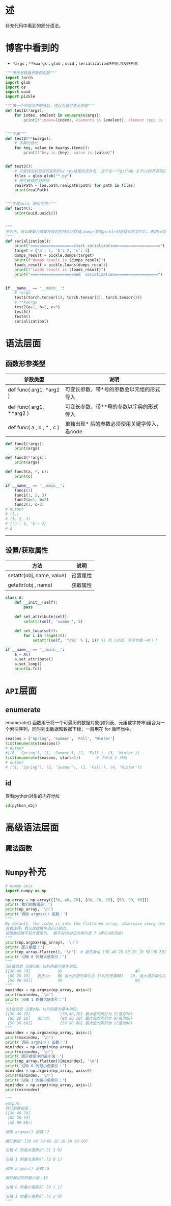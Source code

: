 # 述

补充代码中看到的部分语法。

# 博客中看到的

- `*args`；`**kwargs`；`glob`；`uuid`；`serialization序列化与反序列化`

```python
"""带任意数量参数的函数"""
import torch
import glob
import os
import uuid
import pickle

"""第一个的写法不明所以，还以为是可变长参数"""
def test1(*args):
    for index, emelent in enumerate(args):
        print(f"index={index}, elements is {emelent}, element type is {type(emelent)}")


"""字典"""
def test2(**kwargs):
    # 字典的迭代
    for key, value in kwargs.items():
        print(f"key is {key}, value is {value}")


def test3():
    # 只查找当前目录匹配到的以 *py结尾的文件名. 这个在一个github 关于cv的开源项目里看到过~
    files = glob.glob("*.py")
    # 把它转成绝对路径
    realPath = [os.path.realpath(path) for path in files]
    print(realPath)


"""生成uuid，随机字符~"""
def test4():
    print(uuid.uuid1())


"""
序列化，可以理解为按某种规则的持久化存储,dumps变成pickle对应格式的文件后，再用io存储起来即可~ 反序列化时，io读取内容，然后loads加载还原数据
"""
def serialization():
    print("===================start serialization===================")
    target = {'a': 1, 'b': 2, 'c': 3}
    dumps_result = pickle.dumps(target)
    print(f"dumps result is {dumps_result}")
    loads_result = pickle.loads(dumps_result)
    print(f"loads result is {loads_result}")
    print("===================end  serialization===================")


if __name__ == '__main__':
    # *args
    test1(torch.tensor(1), torch.tensor(2), torch.tensor(3))
    # **kwargs
    test2(a=1, b=2, c=3)
    test3()
    test4()
    serialization()
```



# 语法层面

## 函数形参类型

| 参数类型                  | 说明                                         |
| ------------------------- | -------------------------------------------- |
| def func( arg1, *arg2 )   | 可变长参数，带*号的参数会以元组的形式导入    |
| def func( arg1, **arg2 )  | 可变长参数，带**号的参数以字典的形式传入     |
| def func( a , b , * , c ) | 单独出现* 后的参数必须使用关键字传入，看code |

```python
def func1(*args):
    print(args)

def func2(**args):
    print(args)

def func3(a, *, c):
    print(c)

if __name__ == '__main__':
    func1(1)
    func1(1, 2, 3)
    func2(a=1, b=2)
    func3(1, c=2)
# output
# (1,)
# (1, 2, 3)
# {'a': 1, 'b': 2}
# 2
```

---

## 设置/获取属性

| 方法                       | 说明     |
| -------------------------- | -------- |
| setattr(obj, name,  value) | 设置属性 |
| getattr(obj , name)        | 获取属性 |

```python
class A:
    def __init__(self):
        pass
    
    def set_attribute(self):
        setattr(self, 'number', 5)
        
    def set_loop(self):
        for i in range(10):
            setattr(self, 'fc%i' % i, i)# %i 和 i对应，名字也要一样！！

if __name__ == '__main__':
    a = A()
    a.set_attribute()
    a.set_loop()
    print(a.fc2)

```

# `API`层面

## enumerate

enumerate() 函数用于将一个可遍历的数据对象(如列表、元组或字符串)组合为一个索引序列，同时列出数据和数据下标，一般用在 for 循环当中。

```python
seasons = ['Spring', 'Summer', 'Fall', 'Winter']
list(enumerate(seasons))
# output
#[(0, 'Spring'), (1, 'Summer'), (2, 'Fall'), (3, 'Winter')]
list(enumerate(seasons, start=1))       # 下标从 1 开始
# output
# [(1, 'Spring'), (2, 'Summer'), (3, 'Fall'), (4, 'Winter')]
```

## id

查看python对象的内存地址

```python
id(python_obj)
```

# 高级语法层面

## 魔法函数

# `Numpy`补充

```python
# numpy axis
import numpy as np

np_array = np.array([[30, 40, 70], [80, 20, 10], [50, 90, 60]])
print('我们的数组是：')
print(np_array, '\n')
print('调用 argmax() 函数：')
"""
By default, the index is into the flattened array, otherwise along the specified axis.
查看注释，默认是按展平进行计算的。
按照数组展平后计算索引。 展平后90对应的索引是 7（索引从0开始）
"""
print(np.argmax(np_array), '\n')
print('展开数组：')
print(np_array.flatten(), '\n')  # 展开数组 [30 40 70 80 20 10 50 90 60]
print('沿轴 0 的最大值索引：')
"""
沿0轴就是 沿着x轴。以列向量为基本单位。
[[30 40 70]            30                                40
 [80 20 10]   表示为:   80 最大的值的索引为 1(对应元素80)   20  最大值的索引为 2(对应元素90) 
 [50 90 60]]           50                                90
"""
maxindex = np.argmax(np_array, axis=0)
print(maxindex, '\n')
print('沿轴 1 的最大值索引：')
"""
沿1轴就是 沿着y轴。以行向量为基本单位。
[[30 40 70]             [30,40,70] 最大值的索引为 2(值为70)
 [80 20 10]   表示为:    [80 20 10] 最大值的索引为 0(值为80)
 [50 90 60]]            [50 90 60] 最大值的索引为 1(值为90)
"""
maxindex = np.argmax(np_array, axis=1)
print(maxindex, '\n')
print('调用 argmin() 函数：')
minindex = np.argmin(np_array)
print(minindex, '\n')
print('展开数组中的最小值：')
print(np_array.flatten()[minindex], '\n')
print('沿轴 0 的最小值索引：')
minindex = np.argmin(np_array, axis=0)
print(minindex, '\n')
print('沿轴 1 的最小值索引：')
minindex = np.argmin(np_array, axis=1)
print(minindex)
```

```python
"""
output:
我们的数组是：
[[30 40 70]
 [80 20 10]
 [50 90 60]] 

调用 argmax() 函数：7 

展开数组：[30 40 70 80 20 10 50 90 60] 

沿轴 0 的最大值索引：[1 2 0] 

沿轴 1 的最大值索引：[2 0 1] 

调用 argmin() 函数：5 

展开数组中的最小值：10 

沿轴 0 的最小值索引：[0 1 1] 

沿轴 1 的最小值索引：[0 2 0]
"""
```

